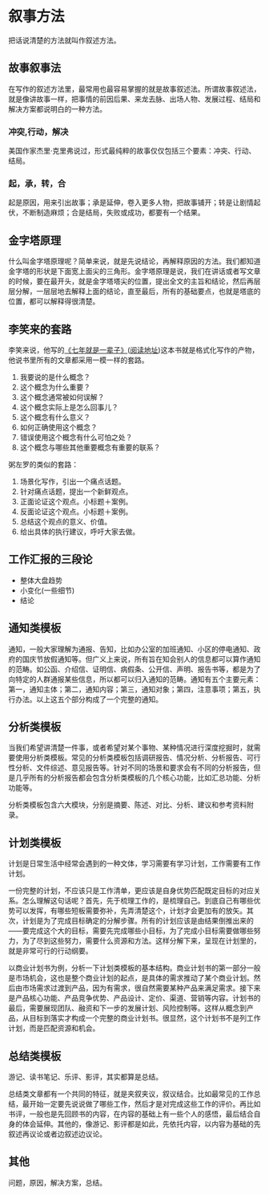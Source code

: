 # 叙事方法
把话说清楚的方法就叫作叙述方法。

## 故事叙事法
在写作的叙述方法里，最常用也最容易掌握的就是故事叙述法。所谓故事叙述法，就是像讲故事一样，把事情的前因后果、来龙去脉、出场人物、发展过程、结局和解决方案都说明白的一种方法。

### 冲突,行动，解决
美国作家杰里·克里弗说过，形式最纯粹的故事仅仅包括三个要素：冲突、行动、结局。

### 起，承，转，合
起是原因，用来引出故事；承是延伸，卷入更多人物，把故事铺开；转是让剧情起伏，不断制造麻烦；合是结局，失败或成功，都要有一个结果。

## 金字塔原理
什么叫金字塔原理呢？简单来说，就是先说结论，再解释原因的方法。我们都知道金字塔的形状是下面宽上面尖的三角形。金字塔原理是说，我们在讲话或者写文章的时候，要在最开头，就是金字塔塔尖的位置，提出全文的主旨和结论，然后再层层分解，一层层地去解释上面的结论，直至最后，所有的基础要点，也就是塔底的位置，都可以解释得很清楚。

## 李笑来的套路
李笑来说，他写的[《七年就是一辈子》](https://book.douban.com/subject/30325730/)([阅读地址](https://b.xinshengdaxue.com/))这本书就是格式化写作的产物，他说书里所有的文章都采用一模一样的套路。

1. 我要说的是什么概念？
2. 这个概念为什么重要？
3. 这个概念通常被如何误解？
4. 这个概念实际上是怎么回事儿？
5. 这个概念有什么意义？
6. 如何正确使用这个概念？
7. 错误使用这个概念有什么可怕之处？
8. 这个概念与哪些其他重要概念有重要的联系？

粥左罗的类似的套路：
1. 场景化写作，引出一个痛点话题。
2. 针对痛点话题，提出一个新鲜观点。
3. 正面论证这个观点。小标题＋案例。
4. 反面论证这个观点。小标题＋案例。
5. 总结这个观点的意义、价值。
6. 给出具体的执行建议，呼吁大家去做。

## 工作汇报的三段论
* 整体大盘趋势
* 小变化(一些细节)
* 结论

## 通知类模板
通知，一般大家理解为通报、告知，比如办公室的加班通知、小区的停电通知、政府的国庆节放假通知等。但广义上来说，所有旨在知会别人的信息都可以算作通知的范畴。如公函、介绍信、证明信、病假条、公开信、声明、报告书等，都是为了向特定的人群通报某些信息，所以都可以归入通知的范畴。通知有五个主要元素：第一，通知主体；第二，通知内容；第三，通知对象；第四，注意事项；第五，执行办法。以上这五个部分构成了一个完整的通知。

## 分析类模板
当我们希望讲清楚一件事，或者希望对某个事物、某种情况进行深度挖掘时，就需要使用分析类模板。常见的分析类模板包括调研报告、情况分析、分析报告、可行性分析、文件综述、意见报告等。针对不同的场景和要求会有不同的分析报告，但是几乎所有的分析报告都会包含分析类模板的几个核心功能，比如汇总功能、分析功能等。

分析类模板包含六大模块，分别是摘要、陈述、对比、分析、建议和参考资料附录。

## 计划类模板
计划是日常生活中经常会遇到的一种文体，学习需要有学习计划，工作需要有工作计划。

一份完整的计划，不应该只是工作清单，更应该是自身优势匹配既定目标的对应关系。怎么理解这句话呢？首先，先于梳理工作的，是梳理自己。到底自己有哪些优势可以发挥，有哪些短板需要弥补，先弄清楚这个，计划才会更加有的放矢。其次，计划是为了完成目标确定的分解步骤。所有的计划应该是由结果倒推出来的——要完成这个大的目标，需要先完成哪些小目标，为了完成小目标需要做哪些努力，为了尽到这些努力，需要什么资源和方法。这样分解下来，呈现在计划里的，就是非常可行的行动纲要。

以商业计划书为例，分析一下计划类模板的基本结构。商业计划书的第一部分一般是市场机会，这也是整个商业计划的起点，是具体的需求推动了某个商业计划。然后由市场需求过渡到产品，因为有需求，很自然需要某种产品来满足需求。接下来是产品核心功能、产品竞争优势、产品设计、定价、渠道、营销等内容。计划书的最后，需要展现团队、融资和下一步的发展计划、风险控制等。这样从概念到产品，从目标到落实才构成一个完整的商业计划书。很显然，这个计划书不是列工作计划，而是匹配资源和机会。

## 总结类模板
游记、读书笔记、乐评、影评，其实都算是总结。

总结类文章都有一个共同的特征，就是夹叙夹议，叙议结合。比如最常见的工作总结，最开始一定要先说说做了哪些工作，然后才是对完成这些工作的评价。再比如书评，一般也是先回顾书的内容，在内容的基础上有一些个人的感悟，最后结合自身的体会延伸。其他的，像游记、影评都是如此，先依托内容，以内容为基础的先叙述再议论或者边叙述边议论。

## 其他
问题，原因，解决方案，总结。